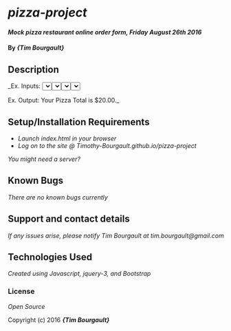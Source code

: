 # _pizza-project_

#### _Mock pizza restaurant online order form, Friday August 26th 2016_

#### By _**{Tim Bourgault}**_

## Description

_Ex. Inputs:
  <select> small crust........(+ $5)
  <select> alfredo sauce......(+ $6)
  <select> mozzarella cheese..(+ $4)
  <select> pepperoni..........(+ $5)

Ex. Output:
  Your Pizza Total is $20.00._

## Setup/Installation Requirements

* _Launch index.html in your browser_
* _Log on to the site @ Timothy-Bourgault.github.io/pizza-project_


_You might need a server?_

## Known Bugs

_There are no known bugs currently_

## Support and contact details

_If any issues arise, please notify Tim Bourgault at tim.bourgault@gmail.com_

## Technologies Used

_Created using Javascript, jquery-3, and Bootstrap_

### License

*Open Source*

Copyright (c) 2016 **_{Tim Bourgault}_**
